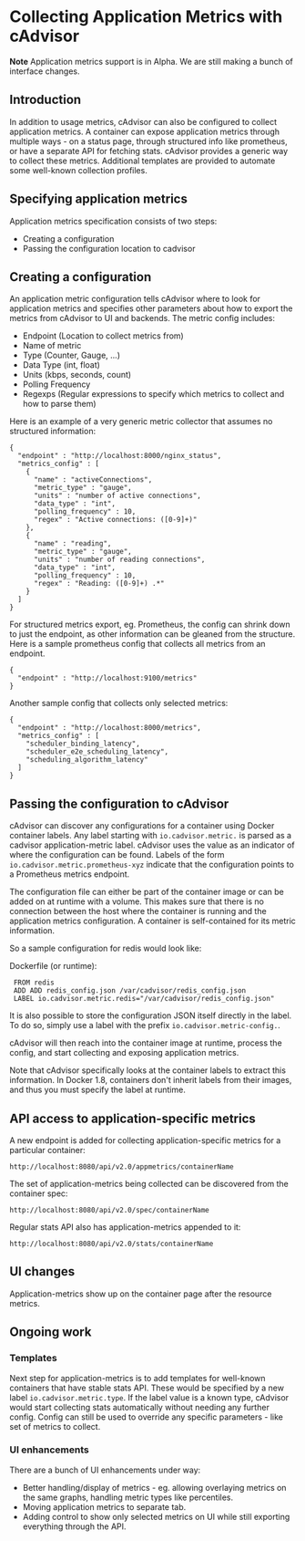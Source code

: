 # Collecting Application Metrics with cAdvisor

**Note** Application metrics support is in Alpha. We are still making a bunch of interface changes.

## Introduction
In addition to usage metrics, cAdvisor can also be configured to collect application metrics. A container can expose application metrics through multiple ways - on a status page, through structured info like prometheus, or have a separate API for fetching stats. cAdvisor provides a generic way to collect these metrics. Additional templates are provided to automate some well-known collection profiles.

## Specifying application metrics

Application metrics specification consists of two steps:
* Creating a configuration
* Passing the configuration location to cadvisor

## Creating a configuration
An application metric configuration tells cAdvisor where to look for application metrics and specifies other parameters about how to export the metrics from cAdvisor to UI and backends. The metric config includes:
* Endpoint (Location to collect metrics from)
* Name of metric
* Type (Counter, Gauge, ...)
* Data Type (int, float)
* Units (kbps, seconds, count)
* Polling Frequency
* Regexps (Regular expressions to specify which metrics to collect and how to parse them)

Here is an example of a very generic metric collector that assumes no structured information:

```
{
  "endpoint" : "http://localhost:8000/nginx_status",
  "metrics_config" : [
    {
      "name" : "activeConnections",
      "metric_type" : "gauge",
      "units" : "number of active connections",
      "data_type" : "int",
      "polling_frequency" : 10,
      "regex" : "Active connections: ([0-9]+)"
    },
    {
      "name" : "reading",
      "metric_type" : "gauge",
      "units" : "number of reading connections",
      "data_type" : "int",
      "polling_frequency" : 10,
      "regex" : "Reading: ([0-9]+) .*"
    }
  ]
} 
```

For structured metrics export, eg. Prometheus, the config can shrink down to just the endpoint, as other information can be gleaned from the structure. Here is a sample prometheus config that collects all metrics from an endpoint.

```
{
  "endpoint" : "http://localhost:9100/metrics"
}
```

Another sample config that collects only selected metrics:

```
{
  "endpoint" : "http://localhost:8000/metrics",
  "metrics_config" : [
    "scheduler_binding_latency",
    "scheduler_e2e_scheduling_latency",
    "scheduling_algorithm_latency"
  ]
}
```

## Passing the configuration to cAdvisor

cAdvisor can discover any configurations for a container using Docker container labels. Any label starting with ```io.cadvisor.metric.``` is parsed as a cadvisor application-metric label.
cAdvisor uses the value as an indicator of where the configuration can be found.  Labels of the form ```io.cadvisor.metric.prometheus-xyz``` indicate that the configuration points to a
Prometheus metrics endpoint.

The configuration file can either be part of the container image or can be added on at runtime with a volume. This makes sure that there is no connection between the host where the container is running and the application metrics configuration. A container is self-contained for its metric information.

So a sample configuration for redis would look like:

Dockerfile (or runtime):
```
 FROM redis
 ADD ADD redis_config.json /var/cadvisor/redis_config.json
 LABEL io.cadvisor.metric.redis="/var/cadvisor/redis_config.json"
```

It is also possible to store the configuration JSON itself directly in the label.  To do so, simply use a label with the prefix ```io.cadvisor.metric-config.```.

cAdvisor will then reach into the container image at runtime, process the config, and start collecting and exposing application metrics.

Note that cAdvisor specifically looks at the container labels to extract this information.  In Docker 1.8, containers don't inherit labels
from their images, and thus you must specify the label at runtime.

## API access to application-specific metrics

A new endpoint is added for collecting application-specific metrics for a particular container:

```
http://localhost:8080/api/v2.0/appmetrics/containerName
```

The set of application-metrics being collected can be discovered from the container spec:

```
http://localhost:8080/api/v2.0/spec/containerName
```

Regular stats API also has application-metrics appended to it:

```
http://localhost:8080/api/v2.0/stats/containerName
```

## UI changes
Application-metrics show up on the container page after the resource metrics.

## Ongoing work

### Templates
Next step for application-metrics is to add templates for well-known containers that have stable stats API. These would be specified by a new label ```io.cadvisor.metric.type```. If the label value is a known type, cAdvisor would start collecting stats automatically without needing any further config. Config can still be used to override any specific parameters - like set of metrics to collect. 

### UI enhancements
There are a bunch of UI enhancements under way:
* Better handling/display of metrics - eg. allowing overlaying metrics on the same graphs, handling metric types like percentiles.
* Moving application metrics to separate tab.
* Adding control to show only selected metrics on UI while still exporting everything through the API.
